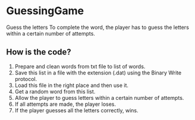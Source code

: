 # GuessingGame
Guess the letters To complete the word, the player has to guess the letters within a certain number of attempts.

## How is the code?
1. Prepare and clean words from txt file to list of words.
2. Save this list in a file with the extension (.dat) using the Binary Write protocol.
3. Load this file in the right place and then use it.
4. Get a random word from this list.
5. Allow the player to guess letters within a certain number of attempts.
6. If all attempts are made, the player loses.
7. If the player guesses all the letters correctly, wins.
